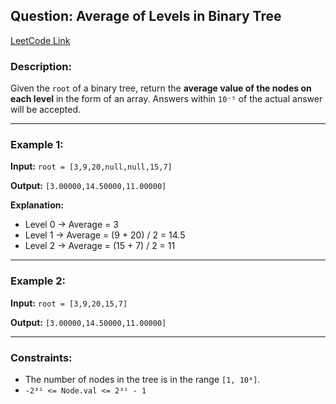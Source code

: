 
## Question: Average of Levels in Binary Tree

[LeetCode Link](https://leetcode.com/problems/average-of-levels-in-binary-tree/)

### Description:

Given the `root` of a binary tree, return the **average value of the nodes on each level** in the form of an array.
Answers within `10⁻⁵` of the actual answer will be accepted.

---

### Example 1:

**Input:**
`root = [3,9,20,null,null,15,7]`

**Output:**
`[3.00000,14.50000,11.00000]`

**Explanation:**

* Level 0 → Average = 3
* Level 1 → Average = (9 + 20) / 2 = 14.5
* Level 2 → Average = (15 + 7) / 2 = 11

---

### Example 2:

**Input:**
`root = [3,9,20,15,7]`

**Output:**
`[3.00000,14.50000,11.00000]`

---

### Constraints:

* The number of nodes in the tree is in the range `[1, 10⁴]`.
* `-2³¹ <= Node.val <= 2³¹ - 1`

